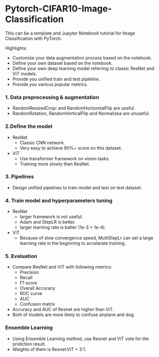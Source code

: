 # Pytorch-CIFAR10-Image-Classification

This can be a template and Jupyter Notebook tutorial for Image Classification with PyTorch.

Highlights:

+ Customize your data augmentation process based on the notebook.
+ Define your own dataset based on the notebook.
+ Define your own deep learning model referring to classic ResNet and ViT models.
+ Provide you unified train and test pipleline.
+ Provide you various popular metrics.

### 1. Data preprocessing & augmentation
- RandomResizedCrop: and RandomHorizontalFlip are useful.
- RandomRotation, RandomVerticalFlip and Normalizea are unuseful.

### 2.Define the model
- ResNet
  - Classic CNN network.
  - Very easy to achieve 90%+ score on this dataset.
- ViT
  - Use transformer framework on vision tasks.
  - Training more slowly than ResNet.

### 3. Pipelines
- Design unified pipelines to train model and test on test dataset.

### 4. Train model and hyperparameters tuning
- ResNet
  - larger framework is not useful.
  - Adam and StepLR is better.
  - larger learning rate is batter (1e-3 > 1e-4).
- ViT
  - Because of slow convergence speed, MultiStepLr can set a large learning rate in the beginning to accelarate training.
  
### 5. Evaluation
  - Compare ResNet and ViT with following metrics:
    - Precision
    - Recall
    - F1 score
    - Overall Accuracy
    - ROC curve
    - AUC
    - Confusion matrix
- Accuracy and AUC of Resnet are higher than ViT.
- Both of models are more likely to confuse airplane and dog.

### Ensemble Learning
- Using Ensemble Learning method, use Resnet and ViT vote for the pridiction result.
- Weights of them is Resnet:ViT = 3:1.
